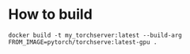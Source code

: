 # How to build
```
docker build -t my_torchserver:latest --build-arg FROM_IMAGE=pytorch/torchserve:latest-gpu .
```
